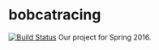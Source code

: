 # bobcatracing
[![Build Status](https://travis-ci.org/exewebdev/bobcatracing.svg?branch=master)](https://travis-ci.org/exewebdev/bobcatracing)
Our project for Spring 2016.
